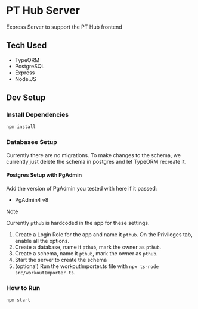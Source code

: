 # PT Hub Server

Express Server to support the PT Hub frontend

## Tech Used
* TypeORM
* PostgreSQL
* Express
* Node.JS

## Dev Setup

### Install Dependencies
```bash
npm install
```

### Databasee Setup
Currently there are no migrations. To make changes to the schema, we currently just delete the schema in postgres and let TypeORM recreate it.

#### Postgres Setup with PgAdmin
Add the version of PgAdmin you tested with here if it passed:
* PgAdmin4 v8

> [!NOTE]
> Currently `pthub` is hardcoded in the app for these settings.

1. Create a Login Role for the app and name it `pthub`. On the Privileges tab, enable all the options.
2. Create a database, name it `pthub`, mark the owner as `pthub`.
3. Create a schema, name it `pthub`, mark the owner as `pthub`.
4. Start the server to create the schema
5. (optional) Run the workoutImporter.ts file with `npx ts-node src/workoutImporter.ts`.

### How to Run
```bash
npm start
```